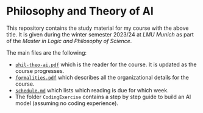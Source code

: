 # Philosophy and Theory of AI

This repository contains the study material for my course with the above title. It is given during the winter semester 2023/24 at *LMU
Munich* as part of the *Master in Logic and Philosophy of Science*.

The main files are the following:
* [`phil-theo-ai.pdf`](phil-theo-ai.pdf) which is the reader for the course. It is updated as the course progresses.
* [`formalities.pdf`](formalities.pdf) which describes all the organizational details for the course.
* [`schedule.md`](schedule.md) which lists which reading is due for which week.
* The folder `CodingExercise` contains a step by step guide to build an AI model (assuming no coding experience). 
 
